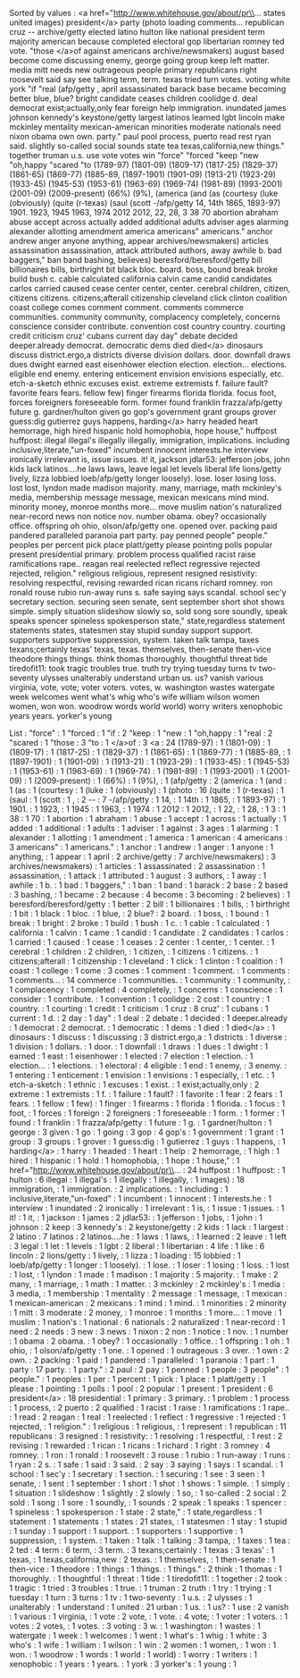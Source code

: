 Sorted by values :
&lt;a href="http://www.whitehouse.gov/about/pr\\... states united images) president&lt;/a&gt; party (photo loading comments... republican cruz -- archive/getty elected latino hulton like national president term majority american because completed electoral gop libertarian romney ted vote. "those &lt;/a&gt;of against americans archive/newsmakers) august based become come discussing enemy, george going group keep left matter. media mitt needs new outrageous people primary republicans right roosevelt said say see talking term, term. texas tried turn votes. voting white york "if "real (afp/getty , april assassinated barack base became becoming better blue, blue? bright candidate ceases children coolidge d. deal democrat exist;actually,only fear foreign help immigration. inundated james johnson kennedy's keystone/getty largest latinos learned lgbt lincoln make mckinley mentality mexican-american minorities moderate nationals need nixon obama own own. party." paul pool process, puerto read rest ryan said. slightly so-called social sounds state tea texas,california,new things." together truman u.s. use vote votes win "force" "forced "keep "new "oh,happy "scared "to (1789-97) (1801-09) (1809-17) (1817-25) (1829-37) (1861-65) (1869-77) (1885-89, (1897-1901) (1901-09) (1913-21) (1923-29) (1933-45) (1945-53) (1953-61) (1963-69) (1969-74) (1981-89) (1993-2001) (2001-09) (2009-present) (66%) (9%), (america (and (as (courtesy (luke (obviously) (quite (r-texas) (saul (scott -/afp/getty 14, 14th 1865, 1893-97) 1901. 1923, 1945 1963, 1974 2012 2012, 22, 28, 3 38 70 abortion abraham abuse accept across actually added additional adults adviser ages alarming alexander allotting amendment america americans" americans." anchor andrew anger anyone anything, appear archives/newsmakers) articles assassination assassination, attack attributed authors, away awhile b. bad baggers," ban band bashing, believes) beresford/beresford/getty bill billionaires bills, birthright bit black bloc. board. boss, bound break broke build bush c. cable calculated california calvin came candid candidates carlos carried caused cease center center, center. cerebral children, citizen, citizens citizens. citizens;afterall citizenship cleveland click clinton coalition coast college comes comment comment. comments commerce communities. community community, complacency completely, concerns conscience consider contribute. convention cost country country. courting credit criticism cruz' cubans current day day" debate decided deeper.already democrat. democratic dems died died&lt;/a&gt; dinosaurs discuss district.ergo,a districts diverse division dollars. door. downfall draws dues dwight earned east eisenhower election election. election... elections. eligible end enemy. entering enticement envision envisions especially, etc. etch-a-sketch ethnic excuses exist. extreme extremists f. failure fault? favorite fears fears. fellow few) finger firearms florida florida. focus foot, forces foreigners foreseeable form. former found franklin frazza/afp/getty future g. gardner/hulton given go gop's government grant groups grover guess:dig gutierrez guys happens, harding&lt;/a&gt; harry headed heart hemorrage, high hired hispanic hold homophobia, hope house," huffpost huffpost: illegal illegal's illegally illegally, immigration, implications. including inclusive,literate,"un-foxed" incumbent innocent interests.he interview ironically irrelevant is, issue issues. it! it, jackson jdlar53: jefferson jobs, john kids lack latinos....he laws laws, leave legal let levels liberal life lions/getty lively, lizza lobbied loeb/afp/getty longer loosely). lose. loser losing loss. lost lost, lyndon made madison majority. many, marriage, math mckinley's media, membership message message, mexican mexicans mind mind. minority money, monroe months more... move muslim nation's naturalized near-record news non notice nov. number obama. obey? occasionally office. offspring oh ohio, olson/afp/getty one. opened over. packing paid pandered paralleled paranoia part party. pay penned people" people." peoples per percent pick place platt/getty please pointing polls popular present presidential primary. problem process qualified racist raise ramifications rape.. reagan real reelected reflect regressive rejected rejected, religion." religious religious, represent resigned resistivity: resolving respectful, revising rewarded rican ricans richard romney. ron ronald rouse rubio run-away runs s. safe saying says scandal. school sec'y secretary section. securing seen senate, sent september short shot shows simple. simply situation slideshow slowly so, sold song sore soundly, speak speaks spencer spineless spokesperson state," state,regardless statement statements states, statesmen stay stupid sunday support support. supporters supportive suppression, system. taken talk tampa, taxes texans;certainly texas' texas, texas. themselves, then-senate then-vice theodore things things. think thomas thoroughly. thoughtful threat tide tiredofit11: took tragic troubles true. truth try trying tuesday turns tv two-seventy ulysses unalterably understand urban us. us? vanish various virginia, vote, vote; voter voters. votes, w. washington wastes watergate week welcomes went what's whig who's wife william wilson women women, won won. woodrow words world world) worry writers xenophobic years years. yorker's young 

List :
"force" : 1
"forced : 1
"if : 2
"keep : 1
"new : 1
"oh,happy : 1
"real : 2
"scared : 1
"those : 3
"to : 1
&lt;/a&gt;of : 3
&lt;a : 24
(1789-97) : 1
(1801-09) : 1
(1809-17) : 1
(1817-25) : 1
(1829-37) : 1
(1861-65) : 1
(1869-77) : 1
(1885-89, : 1
(1897-1901) : 1
(1901-09) : 1
(1913-21) : 1
(1923-29) : 1
(1933-45) : 1
(1945-53) : 1
(1953-61) : 1
(1963-69) : 1
(1969-74) : 1
(1981-89) : 1
(1993-2001) : 1
(2001-09) : 1
(2009-present) : 1
(66%) : 1
(9%), : 1
(afp/getty : 2
(america : 1
(and : 1
(as : 1
(courtesy : 1
(luke : 1
(obviously) : 1
(photo : 16
(quite : 1
(r-texas) : 1
(saul : 1
(scott : 1
, : 2
-- : 7
-/afp/getty : 1
14, : 1
14th : 1
1865, : 1
1893-97) : 1
1901. : 1
1923, : 1
1945 : 1
1963, : 1
1974 : 1
2012 : 1
2012, : 1
22, : 1
28, : 1
3 : 1
38 : 1
70 : 1
abortion : 1
abraham : 1
abuse : 1
accept : 1
across : 1
actually : 1
added : 1
additional : 1
adults : 1
adviser : 1
against : 3
ages : 1
alarming : 1
alexander : 1
allotting : 1
amendment : 1
america : 1
american : 4
americans : 3
americans" : 1
americans." : 1
anchor : 1
andrew : 1
anger : 1
anyone : 1
anything, : 1
appear : 1
april : 2
archive/getty : 7
archive/newsmakers) : 3
archives/newsmakers) : 1
articles : 1
assassinated : 2
assassination : 1
assassination, : 1
attack : 1
attributed : 1
august : 3
authors, : 1
away : 1
awhile : 1
b. : 1
bad : 1
baggers," : 1
ban : 1
band : 1
barack : 2
base : 2
based : 3
bashing, : 1
became : 2
because : 4
become : 3
becoming : 2
believes) : 1
beresford/beresford/getty : 1
better : 2
bill : 1
billionaires : 1
bills, : 1
birthright : 1
bit : 1
black : 1
bloc. : 1
blue, : 2
blue? : 2
board. : 1
boss, : 1
bound : 1
break : 1
bright : 2
broke : 1
build : 1
bush : 1
c. : 1
cable : 1
calculated : 1
california : 1
calvin : 1
came : 1
candid : 1
candidate : 2
candidates : 1
carlos : 1
carried : 1
caused : 1
cease : 1
ceases : 2
center : 1
center, : 1
center. : 1
cerebral : 1
children : 2
children, : 1
citizen, : 1
citizens : 1
citizens. : 1
citizens;afterall : 1
citizenship : 1
cleveland : 1
click : 1
clinton : 1
coalition : 1
coast : 1
college : 1
come : 3
comes : 1
comment : 1
comment. : 1
comments : 1
comments... : 14
commerce : 1
communities. : 1
community : 1
community, : 1
complacency : 1
completed : 4
completely, : 1
concerns : 1
conscience : 1
consider : 1
contribute. : 1
convention : 1
coolidge : 2
cost : 1
country : 1
country. : 1
courting : 1
credit : 1
criticism : 1
cruz : 8
cruz' : 1
cubans : 1
current : 1
d. : 2
day : 1
day" : 1
deal : 2
debate : 1
decided : 1
deeper.already : 1
democrat : 2
democrat. : 1
democratic : 1
dems : 1
died : 1
died&lt;/a&gt; : 1
dinosaurs : 1
discuss : 1
discussing : 3
district.ergo,a : 1
districts : 1
diverse : 1
division : 1
dollars. : 1
door. : 1
downfall : 1
draws : 1
dues : 1
dwight : 1
earned : 1
east : 1
eisenhower : 1
elected : 7
election : 1
election. : 1
election... : 1
elections. : 1
electoral : 4
eligible : 1
end : 1
enemy, : 3
enemy. : 1
entering : 1
enticement : 1
envision : 1
envisions : 1
especially, : 1
etc. : 1
etch-a-sketch : 1
ethnic : 1
excuses : 1
exist. : 1
exist;actually,only : 2
extreme : 1
extremists : 1
f. : 1
failure : 1
fault? : 1
favorite : 1
fear : 2
fears : 1
fears. : 1
fellow : 1
few) : 1
finger : 1
firearms : 1
florida : 1
florida. : 1
focus : 1
foot, : 1
forces : 1
foreign : 2
foreigners : 1
foreseeable : 1
form. : 1
former : 1
found : 1
franklin : 1
frazza/afp/getty : 1
future : 1
g. : 1
gardner/hulton : 1
george : 3
given : 1
go : 1
going : 3
gop : 4
gop's : 1
government : 1
grant : 1
group : 3
groups : 1
grover : 1
guess:dig : 1
gutierrez : 1
guys : 1
happens, : 1
harding&lt;/a&gt; : 1
harry : 1
headed : 1
heart : 1
help : 2
hemorrage, : 1
high : 1
hired : 1
hispanic : 1
hold : 1
homophobia, : 1
hope : 1
house," : 1
href="http://www.whitehouse.gov/about/pr\\... : 24
huffpost : 1
huffpost: : 1
hulton : 6
illegal : 1
illegal's : 1
illegally : 1
illegally, : 1
images) : 18
immigration, : 1
immigration. : 2
implications. : 1
including : 1
inclusive,literate,"un-foxed" : 1
incumbent : 1
innocent : 1
interests.he : 1
interview : 1
inundated : 2
ironically : 1
irrelevant : 1
is, : 1
issue : 1
issues. : 1
it! : 1
it, : 1
jackson : 1
james : 2
jdlar53: : 1
jefferson : 1
jobs, : 1
john : 1
johnson : 2
keep : 3
kennedy's : 2
keystone/getty : 2
kids : 1
lack : 1
largest : 2
latino : 7
latinos : 2
latinos....he : 1
laws : 1
laws, : 1
learned : 2
leave : 1
left : 3
legal : 1
let : 1
levels : 1
lgbt : 2
liberal : 1
libertarian : 4
life : 1
like : 6
lincoln : 2
lions/getty : 1
lively, : 1
lizza : 1
loading : 15
lobbied : 1
loeb/afp/getty : 1
longer : 1
loosely). : 1
lose. : 1
loser : 1
losing : 1
loss. : 1
lost : 1
lost, : 1
lyndon : 1
made : 1
madison : 1
majority : 5
majority. : 1
make : 2
many, : 1
marriage, : 1
math : 1
matter. : 3
mckinley : 2
mckinley's : 1
media : 3
media, : 1
membership : 1
mentality : 2
message : 1
message, : 1
mexican : 1
mexican-american : 2
mexicans : 1
mind : 1
mind. : 1
minorities : 2
minority : 1
mitt : 3
moderate : 2
money, : 1
monroe : 1
months : 1
more... : 1
move : 1
muslim : 1
nation's : 1
national : 6
nationals : 2
naturalized : 1
near-record : 1
need : 2
needs : 3
new : 3
news : 1
nixon : 2
non : 1
notice : 1
nov. : 1
number : 1
obama : 2
obama. : 1
obey? : 1
occasionally : 1
office. : 1
offspring : 1
oh : 1
ohio, : 1
olson/afp/getty : 1
one. : 1
opened : 1
outrageous : 3
over. : 1
own : 2
own. : 2
packing : 1
paid : 1
pandered : 1
paralleled : 1
paranoia : 1
part : 1
party : 17
party. : 1
party." : 2
paul : 2
pay : 1
penned : 1
people : 3
people" : 1
people." : 1
peoples : 1
per : 1
percent : 1
pick : 1
place : 1
platt/getty : 1
please : 1
pointing : 1
polls : 1
pool : 2
popular : 1
present : 1
president : 6
president&lt;/a&gt; : 18
presidential : 1
primary : 3
primary. : 1
problem : 1
process : 1
process, : 2
puerto : 2
qualified : 1
racist : 1
raise : 1
ramifications : 1
rape.. : 1
read : 2
reagan : 1
real : 1
reelected : 1
reflect : 1
regressive : 1
rejected : 1
rejected, : 1
religion." : 1
religious : 1
religious, : 1
represent : 1
republican : 11
republicans : 3
resigned : 1
resistivity: : 1
resolving : 1
respectful, : 1
rest : 2
revising : 1
rewarded : 1
rican : 1
ricans : 1
richard : 1
right : 3
romney : 4
romney. : 1
ron : 1
ronald : 1
roosevelt : 3
rouse : 1
rubio : 1
run-away : 1
runs : 1
ryan : 2
s. : 1
safe : 1
said : 3
said. : 2
say : 3
saying : 1
says : 1
scandal. : 1
school : 1
sec'y : 1
secretary : 1
section. : 1
securing : 1
see : 3
seen : 1
senate, : 1
sent : 1
september : 1
short : 1
shot : 1
shows : 1
simple. : 1
simply : 1
situation : 1
slideshow : 1
slightly : 2
slowly : 1
so, : 1
so-called : 2
social : 2
sold : 1
song : 1
sore : 1
soundly, : 1
sounds : 2
speak : 1
speaks : 1
spencer : 1
spineless : 1
spokesperson : 1
state : 2
state," : 1
state,regardless : 1
statement : 1
statements : 1
states : 21
states, : 1
statesmen : 1
stay : 1
stupid : 1
sunday : 1
support : 1
support. : 1
supporters : 1
supportive : 1
suppression, : 1
system. : 1
taken : 1
talk : 1
talking : 3
tampa, : 1
taxes : 1
tea : 2
ted : 4
term : 6
term, : 3
term. : 3
texans;certainly : 1
texas : 3
texas' : 1
texas, : 1
texas,california,new : 2
texas. : 1
themselves, : 1
then-senate : 1
then-vice : 1
theodore : 1
things : 1
things. : 1
things." : 2
think : 1
thomas : 1
thoroughly. : 1
thoughtful : 1
threat : 1
tide : 1
tiredofit11: : 1
together : 2
took : 1
tragic : 1
tried : 3
troubles : 1
true. : 1
truman : 2
truth : 1
try : 1
trying : 1
tuesday : 1
turn : 3
turns : 1
tv : 1
two-seventy : 1
u.s. : 2
ulysses : 1
unalterably : 1
understand : 1
united : 21
urban : 1
us. : 1
us? : 1
use : 2
vanish : 1
various : 1
virginia, : 1
vote : 2
vote, : 1
vote. : 4
vote; : 1
voter : 1
voters. : 1
votes : 2
votes, : 1
votes. : 3
voting : 3
w. : 1
washington : 1
wastes : 1
watergate : 1
week : 1
welcomes : 1
went : 1
what's : 1
whig : 1
white : 3
who's : 1
wife : 1
william : 1
wilson : 1
win : 2
women : 1
women, : 1
won : 1
won. : 1
woodrow : 1
words : 1
world : 1
world) : 1
worry : 1
writers : 1
xenophobic : 1
years : 1
years. : 1
york : 3
yorker's : 1
young : 1
